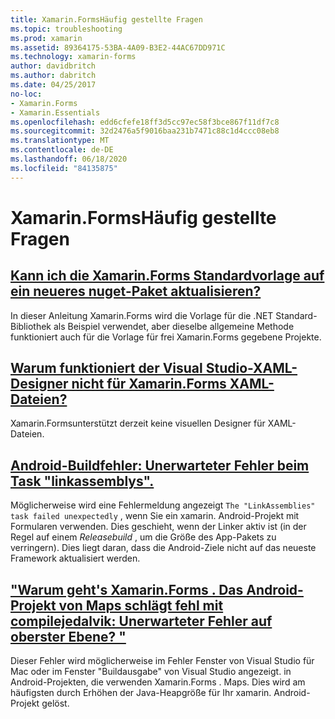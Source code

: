 ```yaml
---
title: Xamarin.FormsHäufig gestellte Fragen
ms.topic: troubleshooting
ms.prod: xamarin
ms.assetid: 89364175-53BA-4A09-B3E2-44AC67DD971C
ms.technology: xamarin-forms
author: davidbritch
ms.author: dabritch
ms.date: 04/25/2017
no-loc:
- Xamarin.Forms
- Xamarin.Essentials
ms.openlocfilehash: edd6cfefe18ff3d5cc97ec58f3bce867f11df7c8
ms.sourcegitcommit: 32d2476a5f9016baa231b7471c88c1d4ccc08eb8
ms.translationtype: MT
ms.contentlocale: de-DE
ms.lasthandoff: 06/18/2020
ms.locfileid: "84135875"
---
```

# <a name="xamarinforms-frequently-asked-questions"></a>Xamarin.FormsHäufig gestellte Fragen

## <a name="can-i-update-the-xamarinforms-default-template-to-a-newer-nuget-packageupdate-forms-templatemd"></a>[Kann ich die Xamarin.Forms Standardvorlage auf ein neueres nuget-Paket aktualisieren?](update-forms-template.md)
In dieser Anleitung Xamarin.Forms wird die Vorlage für die .NET Standard-Bibliothek als Beispiel verwendet, aber dieselbe allgemeine Methode funktioniert auch für die Vorlage für frei Xamarin.Forms gegebene Projekte.

## <a name="why-doesnt-the-visual-studio-xaml-designer-work-for-xamarinforms-xaml-filesforms-xaml-designermd"></a>[Warum funktioniert der Visual Studio-XAML-Designer nicht für Xamarin.Forms XAML-Dateien?](forms-xaml-designer.md)
Xamarin.Formsunterstützt derzeit keine visuellen Designer für XAML-Dateien.

## <a name="android-build-error-the-linkassemblies-task-failed-unexpectedly"></a>[Android-Buildfehler: Unerwarteter Fehler beim Task "linkassemblys".](android-linkassemblies-error.md)
Möglicherweise wird eine Fehlermeldung angezeigt `The "LinkAssemblies" task failed unexpectedly` , wenn Sie ein xamarin. Android-Projekt mit Formularen verwenden. Dies geschieht, wenn der Linker aktiv ist (in der Regel auf einem *Releasebuild* , um die Größe des App-Pakets zu verringern). Dies liegt daran, dass die Android-Ziele nicht auf das neueste Framework aktualisiert werden. 

## <a name="why-does-my-xamarinformsmaps-android-project-fail-with-compiletodalvik--unexpected-top-level-errormaps-compiletodalvik-errormd"></a>["Warum geht's Xamarin.Forms . Das Android-Projekt von Maps schlägt fehl mit compilejedalvik: Unerwarteter Fehler auf oberster Ebene? "](maps-compiletodalvik-error.md)
Dieser Fehler wird möglicherweise im Fehler Fenster von Visual Studio für Mac oder im Fenster "Buildausgabe" von Visual Studio angezeigt. in Android-Projekten, die verwenden Xamarin.Forms . Maps. Dies wird am häufigsten durch Erhöhen der Java-Heapgröße für Ihr xamarin. Android-Projekt gelöst.
